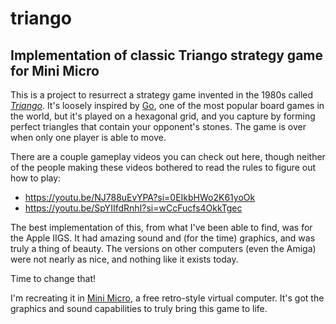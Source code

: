 # triango

## Implementation of classic Triango strategy game for Mini Micro

This is a project to resurrect a strategy game invented in the 1980s called [_Triango_](https://www.metacritic.com/game/triango/).  It's loosely inspired by [Go](https://en.wikipedia.org/wiki/Go_(game)), one of the most popular board games in the world, but it's played on a hexagonal grid, and you capture by forming perfect triangles that contain your opponent's stones.  The game is over when only one player is able to move.

There are a couple gameplay videos you can check out here, though neither of the people making these videos bothered to read the rules to figure out how to play:

- https://youtu.be/NJ788uEvYPA?si=0EIkbHWo2K61yoOk
- https://youtu.be/SpYIIfdRnhI?si=wCcFucfs4OkkTgec

The best implementation of this, from what I've been able to find, was for the Apple IIGS.  It had amazing sound and (for the time) graphics, and was truly a thing of beauty.  The versions on other computers (even the Amiga) were not nearly as nice, and nothing like it exists today.

Time to change that!

I'm recreating it in [Mini Micro](https://miniscript.org/MiniMicro/), a free retro-style virtual computer.  It's got the graphics and sound capabilities to truly bring this game to life.

